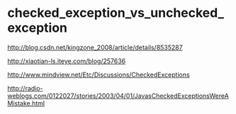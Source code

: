 # checked_exception_vs_unchecked_exception

http://blog.csdn.net/kingzone_2008/article/details/8535287

http://xiaotian-ls.iteye.com/blog/257636

http://www.mindview.net/Etc/Discussions/CheckedExceptions

http://radio-weblogs.com/0122027/stories/2003/04/01/JavasCheckedExceptionsWereAMistake.html
